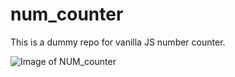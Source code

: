 # num_counter
 This is a dummy repo for vanilla JS number counter.
 
 ![Image of NUM_counter](https://i.imgur.com/XvieHsP.png)
